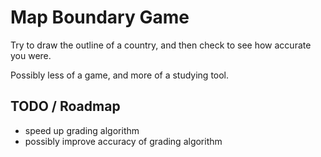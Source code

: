 # Map Boundary Game
Try to draw the outline of a country, and then check to see how accurate you were.

Possibly less of a game, and more of a studying tool.


## TODO / Roadmap
 - speed up grading algorithm
 - possibly improve accuracy of grading algorithm


